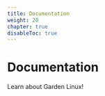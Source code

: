 ```yaml
---
title: Documentation
weight: 20
chapter: true
disableToc: true
---
```


Documentation
=============

Learn about Garden Linux!